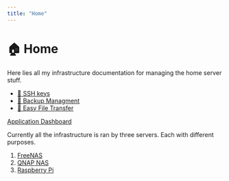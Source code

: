 ```yaml
---
title: "Home"
---
```


# 🏠 Home 

Here lies all my infrastructure documentation for managing the home server stuff.

- [🔑 SSH keys](posts/ssh-keys)
- [💾 Backup Managment](posts/backup-management)
- [📁 Easy File Transfer](posts/easy-file-transfer)

[Application Dashboard](http://192.168.1.196:5050/)

Currently all the infrastructure is ran by three servers. Each with different purposes.

1. [FreeNAS](freenas/)
2. [QNAP NAS](qnap-nas/)
3. [Raspberry Pi](pi-server/)
